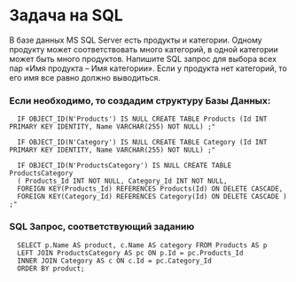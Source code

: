 # Задача на SQL
В базе данных MS SQL Server есть продукты и категории. Одному продукту может соответствовать много категорий, в одной категории может быть много продуктов. Напишите SQL запрос для выбора всех пар «Имя продукта – Имя категории». Если у продукта нет категорий, то его имя все равно должно выводиться.
### Если необходимо, то создадим структуру Базы Данных:
```
  IF OBJECT_ID(N'Products') IS NULL CREATE TABLE Products (Id INT PRIMARY KEY IDENTITY, Name VARCHAR(255) NOT NULL) ;"
  
  IF OBJECT_ID(N'Category') IS NULL CREATE TABLE Category (Id INT PRIMARY KEY IDENTITY, Name VARCHAR(255) NOT NULL) ;"
  
  IF OBJECT_ID(N'ProductsCategory') IS NULL CREATE TABLE ProductsCategory 
  ( Products_Id INT NOT NULL, Category_Id INT NOT NULL,
  FOREIGN KEY(Products_Id) REFERENCES Products(Id) ON DELETE CASCADE,
  FOREIGN KEY(Category_Id) REFERENCES Category(Id) ON DELETE CASCADE ) ;"
```
### SQL Запрос, соответствующий заданию
```
  SELECT p.Name AS product, c.Name AS category FROM Products AS p
  LEFT JOIN ProductsCategory AS pc ON p.Id = pc.Products_Id
  INNER JOIN Category AS c ON c.Id = pc.Category_Id
  ORDER BY product;
```

